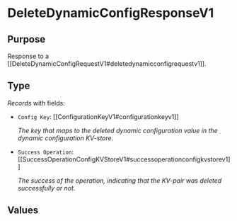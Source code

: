 # DeleteDynamicConfigResponseV1


## Purpose


<!-- --8<-- [start:purpose] -->
Response to a [[DeleteDynamicConfigRequestV1#deletedynamicconfigrequestv1]].
<!-- --8<-- [end:purpose] -->

## Type


<!-- --8<-- [start:type] -->
<div class="type" markdown>


*Records* with fields:
- `Config Key`: [[ConfigurationKeyV1#configurationkeyv1]]

  *The key that maps to the deleted dynamic configuration value in the dynamic configuration KV-store.*

- `Success Operation`: [[SuccessOperationConfigKVStoreV1#successoperationconfigkvstorev1]]

  *The success of the operation, indicating that the KV-pair was deleted successfully or not.*


</div>
<!-- --8<-- [end:type] -->

## Values

